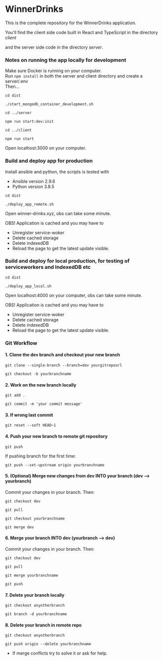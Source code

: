 # WinnerDrinks

This is the complete repository for the WinnerDrinks application. 

You'll find the client side code built in React and TypeScript in the directory *client*

and the server side code in the directory *server*. 


### Notes on running the app locally for development
Make sure Docker is running on your computer.  
Run `npm install` in both the server and client directory and
create a server/.env   
Then... 

```
cd dist
```

```
./start_mongodb_container_development.sh
```

```
cd ../server
```

```
npm run start:dev:init
```

```
cd ../client
```

```
npm run start
```

Open localhost:3000 on your computer. 


### Build and deploy app for production

Install ansible and python, the scripts is tested with

* Ansible version 2.9.6
* Python version 3.8.5

```
cd dist
```

```
./deploy_app_remote.sh
```

Open winner-drinks.xyz, obs can take some minute. 

OBS! Application is cached and you may have to 

* Unregister service-woker
* Delete cached storage
* Delete indexedDB 
* Reload the page to get the latest update visible. 


### Build and deploy for local production, for testing of serviceworkers and IndexedDB etc

```
cd dist
```

```
./deploy_app_local.sh
```

Open localhost:4000 on your computer, obs can take some minute.

OBS! Application is cached and you may have to 

* Unregister service-woker
* Delete cached storage
* Delete indexedDB 
* Reload the page to get the latest update visible. 


### Git Workflow

#### 1. Clone the dev branch and checkout your new branch

```
git clone --single-branch --branch=dev yourgitrepourl
  
git checkout -b yourbranchname
```

#### 2. Work on the new branch locally

```
git add .

git commit -m 'your commit message'
```

#### 3. If wrong last commit

```
git reset --soft HEAD~1
```

#### 4. Push your new branch to remote git repository

```
git push
```

If pushing branch for the first time:

```
git push --set-upstream origin yourbranchname
```

#### 5. (Optional) Merge new changes from dev INTO your branch __(dev --> yourbranch)__

Commit your changes in your branch. Then:

```
git checkout dev

git pull

git checkout yourbranchname

git merge dev
```

#### 6. Merge your branch INTO dev __(yourbranch --> dev)__

Commit your changes in your branch. Then:

```
git checkout dev

git pull

git merge yourbranchname

git push
```

#### 7. Delete your branch locally

```
git checkout anyotherbranch

git branch -d yourbranchname
```

#### 8. Delete your branch in remote repo

```
git checkout anyotherbranch

git push origin --delete yourbranchname
```
  
  * If merge conflicts try to solve it or ask for help.  
